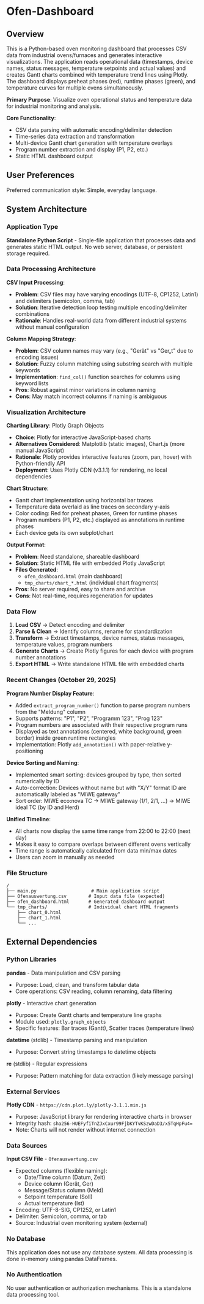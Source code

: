 # Ofen-Dashboard

## Overview

This is a Python-based oven monitoring dashboard that processes CSV data from industrial ovens/furnaces and generates interactive visualizations. The application reads operational data (timestamps, device names, status messages, temperature setpoints and actual values) and creates Gantt charts combined with temperature trend lines using Plotly. The dashboard displays preheat phases (red), runtime phases (green), and temperature curves for multiple ovens simultaneously.

**Primary Purpose**: Visualize oven operational status and temperature data for industrial monitoring and analysis.

**Core Functionality**:
- CSV data parsing with automatic encoding/delimiter detection
- Time-series data extraction and transformation
- Multi-device Gantt chart generation with temperature overlays
- Program number extraction and display (P1, P2, etc.)
- Static HTML dashboard output

## User Preferences

Preferred communication style: Simple, everyday language.

## System Architecture

### Application Type
**Standalone Python Script** - Single-file application that processes data and generates static HTML output. No web server, database, or persistent storage required.

### Data Processing Architecture

**CSV Input Processing**:
- **Problem**: CSV files may have varying encodings (UTF-8, CP1252, Latin1) and delimiters (semicolon, comma, tab)
- **Solution**: Iterative detection loop testing multiple encoding/delimiter combinations
- **Rationale**: Handles real-world data from different industrial systems without manual configuration

**Column Mapping Strategy**:
- **Problem**: CSV column names may vary (e.g., "Gerät" vs "Ger„t" due to encoding issues)
- **Solution**: Fuzzy column matching using substring search with multiple keywords
- **Implementation**: `find_col()` function searches for columns using keyword lists
- **Pros**: Robust against minor variations in column naming
- **Cons**: May match incorrect columns if naming is ambiguous

### Visualization Architecture

**Charting Library**: Plotly Graph Objects
- **Choice**: Plotly for interactive JavaScript-based charts
- **Alternatives Considered**: Matplotlib (static images), Chart.js (more manual JavaScript)
- **Rationale**: Plotly provides interactive features (zoom, pan, hover) with Python-friendly API
- **Deployment**: Uses Plotly CDN (v3.1.1) for rendering, no local dependencies

**Chart Structure**:
- Gantt chart implementation using horizontal bar traces
- Temperature data overlaid as line traces on secondary y-axis
- Color coding: Red for preheat phases, Green for runtime phases
- Program numbers (P1, P2, etc.) displayed as annotations in runtime phases
- Each device gets its own subplot/chart

**Output Format**:
- **Problem**: Need standalone, shareable dashboard
- **Solution**: Static HTML file with embedded Plotly JavaScript
- **Files Generated**: 
  - `ofen_dashboard.html` (main dashboard)
  - `tmp_charts/chart_*.html` (individual chart fragments)
- **Pros**: No server required, easy to share and archive
- **Cons**: Not real-time, requires regeneration for updates

### Data Flow

1. **Load CSV** → Detect encoding and delimiter
2. **Parse & Clean** → Identify columns, rename for standardization
3. **Transform** → Extract timestamps, device names, status messages, temperature values, program numbers
4. **Generate Charts** → Create Plotly figures for each device with program number annotations
5. **Export HTML** → Write standalone HTML file with embedded charts

### Recent Changes (October 29, 2025)

**Program Number Display Feature**:
- Added `extract_program_number()` function to parse program numbers from the "Meldung" column
- Supports patterns: "P1", "P2", "Programm 123", "Prog 123"
- Program numbers are associated with their respective program runs
- Displayed as text annotations (centered, white background, green border) inside green runtime rectangles
- Implementation: Plotly `add_annotation()` with paper-relative y-positioning

**Device Sorting and Naming**:
- Implemented smart sorting: devices grouped by type, then sorted numerically by ID
- Auto-correction: Devices without name but with "X/Y" format ID are automatically labeled as "MIWE gateway"
- Sort order: MIWE eco:nova TC → MIWE gateway (1/1, 2/1, ...) → MIWE ideal TC (by ID and Herd)

**Unified Timeline**:
- All charts now display the same time range from 22:00 to 22:00 (next day)
- Makes it easy to compare overlaps between different ovens vertically
- Time range is automatically calculated from data min/max dates
- Users can zoom in manually as needed

### File Structure

```
/
├── main.py                    # Main application script
├── Ofenauswertung.csv        # Input data file (expected)
├── ofen_dashboard.html       # Generated dashboard output
└── tmp_charts/               # Individual chart HTML fragments
    ├── chart_0.html
    ├── chart_1.html
    └── ...
```

## External Dependencies

### Python Libraries

**pandas** - Data manipulation and CSV parsing
- Purpose: Load, clean, and transform tabular data
- Core operations: CSV reading, column renaming, data filtering

**plotly** - Interactive chart generation
- Purpose: Create Gantt charts and temperature line graphs
- Module used: `plotly.graph_objects`
- Specific features: Bar traces (Gantt), Scatter traces (temperature lines)

**datetime** (stdlib) - Timestamp parsing and manipulation
- Purpose: Convert string timestamps to datetime objects

**re** (stdlib) - Regular expressions
- Purpose: Pattern matching for data extraction (likely message parsing)

### External Services

**Plotly CDN** - `https://cdn.plot.ly/plotly-3.1.1.min.js`
- Purpose: JavaScript library for rendering interactive charts in browser
- Integrity hash: `sha256-HUEFyfiTnZJxCxur99FjbKYTvKSzwDaD3/x5TqHpFu4=`
- Note: Charts will not render without internet connection

### Data Sources

**Input CSV File** - `Ofenauswertung.csv`
- Expected columns (flexible naming):
  - Date/Time column (Datum, Zeit)
  - Device column (Gerät, Ger)
  - Message/Status column (Meld)
  - Setpoint temperature (Soll)
  - Actual temperature (Ist)
- Encoding: UTF-8-SIG, CP1252, or Latin1
- Delimiter: Semicolon, comma, or tab
- Source: Industrial oven monitoring system (external)

### No Database

This application does not use any database system. All data processing is done in-memory using pandas DataFrames.

### No Authentication

No user authentication or authorization mechanisms. This is a standalone data processing tool.